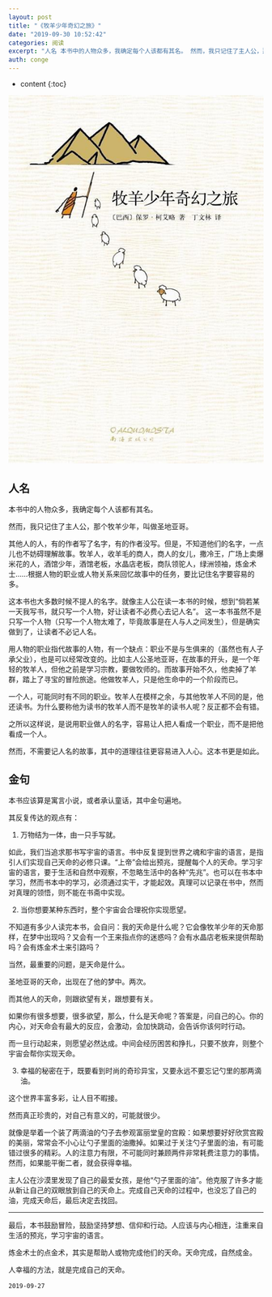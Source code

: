 ```yaml
---
layout: post
title: "《牧羊少年奇幻之旅》"
date: "2019-09-30 10:52:42"
categories: 阅读
excerpt: "人名 本书中的人物众多，我确定每个人该都有其名。 然而，我只记住了主人公，那个牧羊少年，叫做圣地亚哥。 其他人的人，有的作者写了名字，有的作者没..."
auth: conge
---
```

* content
{:toc}

![](/assets/images/阅读/118382-eee4862324ff843c.png)

## 人名

本书中的人物众多，我确定每个人该都有其名。

然而，我只记住了主人公，那个牧羊少年，叫做圣地亚哥。

其他人的人，有的作者写了名字，有的作者没写。但是，不知道他们的名字，一点儿也不妨碍理解故事。牧羊人，收羊毛的商人，商人的女儿，撒冷王，广场上卖爆米花的人，酒馆少年，酒馆老板，水晶店老板，商队领驼人，绿洲领袖，炼金术士……根据人物的职业或人物关系来回忆故事中的任务，要比记住名字要容易的多。

这本书也大多数时候不提人的名字。就像主人公在读一本书的时候，想到“倘若某一天我写书，就只写一个人物，好让读者不必费心去记人名”。 这一本书虽然不是只写一个人物（只写一个人物太难了，毕竟故事是在人与人之间发生），但是确实做到了，让读者不必记人名。

用人物的职业指代故事的人物，有一个缺点：职业不是与生俱来的（虽然也有人子承父业），也是可以经常改变的。比如主人公圣地亚哥，在故事的开头，是一个年轻的牧羊人，但他之前是学习宗教，要做牧师的。而故事开始不久，他卖掉了羊群，踏上了寻宝的冒险旅途。他做牧羊人，只是他生命中的一个阶段而已。

一个人，可能同时有不同的职业。牧羊人在模样之余，与其他牧羊人不同的是，他还读书。为什么要称他为读书的牧羊人而不是牧羊的读书人呢？反正都不会有错。

之所以这样说，是说用职业做人的名字，容易让人把人看成一个职业，而不是把他看成一个人。

然而，不需要记人名的故事，其中的道理往往更容易进入人心。这本书更是如此。

## 金句

本书应该算是寓言小说，或者承认童话，其中金句遍地。

其反复传达的观点有：
1. 万物结为一体，由一只手写就。

如此，我们当追求那书写宇宙的语言。书中反复提到世界之魂和宇宙的语言，是指引人们实现自己天命的必修只课。“上帝”会给出预兆，提醒每个人的天命。学习宇宙的语言，要于生活和自然中观察，不忽略生活中的各种“先兆”。也可以在书本中学习，然而书本中的学习，必须通过实干，才能起效。真理可以记录在书中，然而对真理的领悟，则不能在书斋中实现。

2. 当你想要某种东西时，整个宇宙会合理祝你实现愿望。

不知道有多少人读完本书，会自问：我的天命是什么呢？它会像牧羊少年的天命那样，在梦中出现吗？又会有一个王来指点你的迷惑吗？会有水晶店老板来提供帮助吗？会有炼金术士来引路吗？

当然，最重要的问题，是天命是什么。

圣地亚哥的天命，出现在了他的梦中。两次。

而其他人的天命，则跟欲望有关，跟想要有关。

如果你有很多想要，很多欲望，那么，什么是天命呢？答案是，问自己的心。你的内心，对天命会有最大的反应，会激动，会加快跳动，会告诉你该何时行动。

而一旦行动起来，则愿望必然达成。中间会经历困苦和挣扎，只要不放弃，则整个宇宙会帮你实现天命。

3. 幸福的秘密在于，既要看到时尚的奇珍异宝，又要永远不要忘记勺里的那两滴油。

这个世界丰富多彩，让人目不暇接。

然而真正珍贵的，对自己有意义的，可能就很少。

就像是举着一个装了两滴油的勺子去参观富丽堂皇的宫殿：如果想要好好欣赏宫殿的美丽，常常会不小心让勺子里面的油撒掉。如果过于关注勺子里面的油，有可能错过很多的精彩。人的注意力有限，不可能同时兼顾两件非常耗费注意力的事情。然而，如果能平衡二者，就会获得幸福。

主人公在沙漠里发现了自己的最爱女孩，是他“勺子里面的油”。他克服了许多才能从新让自己的双眼放到自己的天命上。完成自己天命的过程中，也没忘了自己的油，完成天命后，最后决定去找回。

---

最后，本书鼓励冒险，鼓励坚持梦想、信仰和行动。人应该与内心相连，注重来自生活的预兆，学习宇宙的语言。

炼金术士的点金术，其实是帮助人或物完成他们的天命。天命完成，自然成金。

人幸福的方法，就是完成自己的天命。


```
2019-09-27
```
